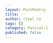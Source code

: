 ```yaml
---
layout: PostPoetry
title: --
author: rivel_co
tags: []
category: Parcial-1
published: false
---
```

